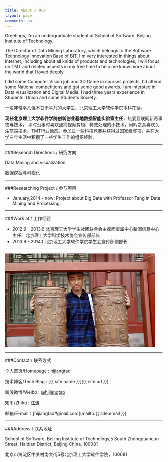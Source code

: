 ```yaml
---
title: About / 关于
layout: page
comments: no
---
```


Greetings, I'm an undergraduate student at School of Software, Beijing Institute of Technology. 

The Director of Data Mining Laboratory, which belongs to the Software Technology Innovation Base of BIT. I'm very interested in things about Internet, including about all knids of products and technologies, I will focus on TMT and related aspects in my free time to help me know more about the world that I loved deeply. 

I did some Computer Vision job and 3D Game in courses projects, I'd attend some National competitions and got some good awards. I am intersted in Data visualization and Digital Media. I had three years experience in Students' Union and some Students Society.

一名非常平凡但不甘于平凡的大学生，北京理工大学软件学院本科在读。

**现任北京理工大学软件学院创新创业基地数据智能实验室主任**，热爱互联网新奇事物与技术， 平时没事时喜欢鼓捣视频剪辑、特效处理的小技术，闲暇之余喜欢关注前端技术、TMT行业动态。参加过一些科技竞赛并获得过国家级奖项，并在大学三年生活中积攒了一些学生工作的组织经验。

----

###Research Directions / 研究方向

Data Mining and visualization.

数据挖掘与可视化

----

###Researching Project / 参与项目

* January,2014 - now: Project about Big Data with Professor Tang in Data Mining and Processing.

----

###Work at / 工作经验

* 2012.9 - 2013.6 北京理工大学学生社团联合会主席团直属中心新闻信息中心主任、北京理工大学科学技术协会宣传部部长
* 2013.9 - 2014.1 北京理工大学软件学院学生会宣传部副部长

----

![hijiangtao](/album/me.jpg "Photo of hijiangtao")

----

###Contact / 联系方式

个人首页/Homepage : [hijiangtao](http://1994.mobi/)

技术博客/Tech Blog : [{{ site.name }}]({{ site.url }})

新浪微博/Weibo : [@hijiangtao](http://weibo.com/jiangtaotao)

知乎/Zhihu : [江涛](http://www.zhihu.com/people/hijiangtao)

邮箱/E-mail：[hijiangtao#gmail.com](mailto:{{ site.email }})

----

###Address / 联系地址

School of Software, Beijing Institute of Technology,5 South Zhongguancun Street, Haidian District, Beijing China, 100081

北京市海淀区中关村南大街5号北京理工大学软件学院，100081
